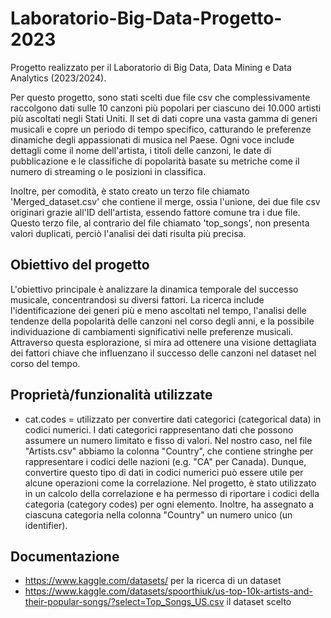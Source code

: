 # Laboratorio-Big-Data-Progetto-2023
Progetto realizzato per il Laboratorio di Big Data, Data Mining e Data Analytics (2023/2024).

Per questo progetto, sono stati scelti due file csv che complessivamente raccolgono dati sulle 10 canzoni più popolari per ciascuno dei 10.000 artisti più ascoltati negli Stati Uniti.
Il set di dati copre una vasta gamma di generi musicali e copre un periodo di tempo specifico, catturando le preferenze dinamiche degli appassionati di musica nel Paese. Ogni voce include dettagli come il nome dell'artista, i titoli delle canzoni, le date di pubblicazione e le classifiche di popolarità basate su metriche come il numero di streaming o le posizioni in classifica. 

Inoltre, per comodità, è stato creato un terzo file chiamato 'Merged_dataset.csv' che contiene il merge, ossia l'unione, dei due file csv originari grazie all'ID dell'artista, essendo fattore comune tra i due file. Questo terzo file, al contrario del file chiamato 'top_songs', non presenta valori duplicati, perciò l'analisi dei dati risulta più precisa.

## Obiettivo del progetto
L'obiettivo principale è analizzare la dinamica temporale del successo musicale, concentrandosi su diversi fattori.
La ricerca include l'identificazione dei generi più e meno ascoltati nel tempo, l'analisi delle tendenze della popolarità delle canzoni nel corso degli anni, e la possibile individuazione di cambiamenti significativi nelle preferenze musicali. 
Attraverso questa esplorazione, si mira ad ottenere una visione dettagliata dei fattori chiave che influenzano il successo delle canzoni nel dataset nel corso del tempo.

## Proprietà/funzionalità utilizzate
- cat.codes = utilizzato per convertire dati categorici (categorical data) in codici numerici. I dati categorici rappresentano dati che possono assumere un numero limitato e fisso di valori. Nel nostro caso, nel file "Artists.csv" abbiamo la colonna "Country", che contiene stringhe per rappresentare i codici delle nazioni (e.g. "CA" per Canada). Dunque, convertire questo tipo di dati in codici numerici può essere utile per alcune operazioni come la correlazione. Nel progetto, è stato utilizzato in un calcolo della correlazione e ha permesso di riportare i codici della categoria (category codes) per ogni elemento. Inoltre, ha assegnato a ciascuna categoria nella colonna "Country" un numero unico (un identifier).


## Documentazione
- https://www.kaggle.com/datasets/ per la ricerca di un dataset 
- https://www.kaggle.com/datasets/spoorthiuk/us-top-10k-artists-and-their-popular-songs/?select=Top_Songs_US.csv il dataset scelto